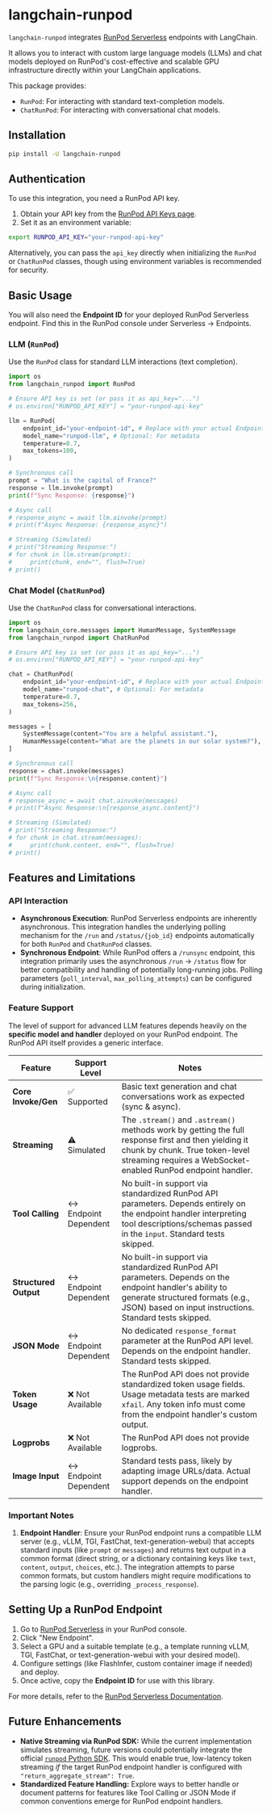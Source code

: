 # langchain-runpod

`langchain-runpod` integrates [RunPod Serverless](https://www.runpod.io/serverless-gpu) endpoints with LangChain.

It allows you to interact with custom large language models (LLMs) and chat models deployed on RunPod's cost-effective and scalable GPU infrastructure directly within your LangChain applications.

This package provides:
- `RunPod`: For interacting with standard text-completion models.
- `ChatRunPod`: For interacting with conversational chat models.

## Installation

```bash
pip install -U langchain-runpod
```

## Authentication

To use this integration, you need a RunPod API key.

1.  Obtain your API key from the [RunPod API Keys page](https://www.runpod.io/console/user/settings).
2.  Set it as an environment variable:

```bash
export RUNPOD_API_KEY="your-runpod-api-key"
```

Alternatively, you can pass the `api_key` directly when initializing the `RunPod` or `ChatRunPod` classes, though using environment variables is recommended for security.

## Basic Usage

You will also need the **Endpoint ID** for your deployed RunPod Serverless endpoint. Find this in the RunPod console under Serverless -> Endpoints.

### LLM (`RunPod`)

Use the `RunPod` class for standard LLM interactions (text completion).

```python
import os
from langchain_runpod import RunPod

# Ensure API key is set (or pass it as api_key="...")
# os.environ["RUNPOD_API_KEY"] = "your-runpod-api-key"

llm = RunPod(
    endpoint_id="your-endpoint-id", # Replace with your actual Endpoint ID
    model_name="runpod-llm", # Optional: For metadata
    temperature=0.7,
    max_tokens=100,
)

# Synchronous call
prompt = "What is the capital of France?"
response = llm.invoke(prompt)
print(f"Sync Response: {response}")

# Async call
# response_async = await llm.ainvoke(prompt)
# print(f"Async Response: {response_async}")

# Streaming (Simulated)
# print("Streaming Response:")
# for chunk in llm.stream(prompt):
#     print(chunk, end="", flush=True)
# print()
```

### Chat Model (`ChatRunPod`)

Use the `ChatRunPod` class for conversational interactions.

```python
import os
from langchain_core.messages import HumanMessage, SystemMessage
from langchain_runpod import ChatRunPod

# Ensure API key is set (or pass it as api_key="...")
# os.environ["RUNPOD_API_KEY"] = "your-runpod-api-key"

chat = ChatRunPod(
    endpoint_id="your-endpoint-id", # Replace with your actual Endpoint ID
    model_name="runpod-chat", # Optional: For metadata
    temperature=0.7,
    max_tokens=256,
)

messages = [
    SystemMessage(content="You are a helpful assistant."),
    HumanMessage(content="What are the planets in our solar system?"),
]

# Synchronous call
response = chat.invoke(messages)
print(f"Sync Response:\n{response.content}")

# Async call
# response_async = await chat.ainvoke(messages)
# print(f"Async Response:\n{response_async.content}")

# Streaming (Simulated)
# print("Streaming Response:")
# for chunk in chat.stream(messages):
#     print(chunk.content, end="", flush=True)
# print()
```

## Features and Limitations

### API Interaction
- **Asynchronous Execution**: RunPod Serverless endpoints are inherently asynchronous. This integration handles the underlying polling mechanism for the `/run` and `/status/{job_id}` endpoints automatically for both `RunPod` and `ChatRunPod` classes.
- **Synchronous Endpoint**: While RunPod offers a `/runsync` endpoint, this integration primarily uses the asynchronous `/run` -> `/status` flow for better compatibility and handling of potentially long-running jobs. Polling parameters (`poll_interval`, `max_polling_attempts`) can be configured during initialization.

### Feature Support

The level of support for advanced LLM features depends heavily on the **specific model and handler** deployed on your RunPod endpoint. The RunPod API itself provides a generic interface.

| Feature               | Support Level                                                                                               | Notes                                                                                                                                                                                                |
|-----------------------|-------------------------------------------------------------------------------------------------------------|------------------------------------------------------------------------------------------------------------------------------------------------------------------------------------------------------|
| **Core Invoke/Gen**   | ✅ Supported                                                                                                 | Basic text generation and chat conversations work as expected (sync & async).                                                                                                                        |
| **Streaming**         | ⚠️ Simulated                                                                                                | The `.stream()` and `.astream()` methods work by getting the full response first and then yielding it chunk by chunk. True token-level streaming requires a WebSocket-enabled RunPod endpoint handler. |
| **Tool Calling**      | ↔️ Endpoint Dependent                                                                                       | No built-in support via standardized RunPod API parameters. Depends entirely on the endpoint handler interpreting tool descriptions/schemas passed in the `input`. Standard tests skipped.       |
| **Structured Output** | ↔️ Endpoint Dependent                                                                                       | No built-in support via standardized RunPod API parameters. Depends on the endpoint handler's ability to generate structured formats (e.g., JSON) based on input instructions. Standard tests skipped. |
| **JSON Mode**         | ↔️ Endpoint Dependent                                                                                       | No dedicated `response_format` parameter at the RunPod API level. Depends on the endpoint handler. Standard tests skipped.                                                                       |
| **Token Usage**       | ❌ Not Available                                                                                            | The RunPod API does not provide standardized token usage fields. Usage metadata tests are marked `xfail`. Any token info must come from the endpoint handler's custom output.                        |
| **Logprobs**          | ❌ Not Available                                                                                            | The RunPod API does not provide logprobs.                                                                                                                                                            |
| **Image Input**       | ↔️ Endpoint Dependent                                                                                       | Standard tests pass, likely by adapting image URLs/data. Actual support depends on the endpoint handler.                                                                                             |

### Important Notes

1. **Endpoint Handler**: Ensure your RunPod endpoint runs a compatible LLM server (e.g., vLLM, TGI, FastChat, text-generation-webui) that accepts standard inputs (like `prompt` or `messages`) and returns text output in a common format (direct string, or a dictionary containing keys like `text`, `content`, `output`, `choices`, etc.). The integration attempts to parse common formats, but custom handlers might require modifications to the parsing logic (e.g., overriding `_process_response`).

## Setting Up a RunPod Endpoint

1. Go to [RunPod Serverless](https://www.runpod.io/console/serverless) in your RunPod console.
2. Click "New Endpoint".
3. Select a GPU and a suitable template (e.g., a template running vLLM, TGI, FastChat, or text-generation-webui with your desired model).
4. Configure settings (like FlashInfer, custom container image if needed) and deploy.
5. Once active, copy the **Endpoint ID** for use with this library.

For more details, refer to the [RunPod Serverless Documentation](https://docs.runpod.io/serverless/overview).

## Future Enhancements

- **Native Streaming via RunPod SDK:** While the current implementation simulates streaming, future versions could potentially integrate the official [`runpod` Python SDK](https://docs.runpod.io/sdks/python/endpoints/#streaming). This would enable true, low-latency token streaming *if* the target RunPod endpoint handler is configured with `"return_aggregate_stream": True`.
- **Standardized Feature Handling:** Explore ways to better handle or document patterns for features like Tool Calling or JSON Mode if common conventions emerge for RunPod endpoint handlers.
